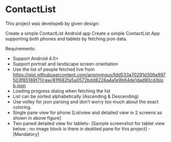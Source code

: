 # ContactList
This project was developeb by given design:

Create a simple ContactList Android app
Create a simple ContactList App supporting both phones and tablets by fetching  json data.
 


Requirements:
- Support Android 4.0+ 
- Support portrait and landscape screen orientation 
- Use the list of people fetched live from https://gist.githubusercontent.com/anonymous/fdd533a70291d306a997503f85189f71/raw/81f682fa5a0572bdd8226a4a1e9b64de1dad90cd/blob.json 
- Loading progress dialog  when fetching the list 
- List can be sorted alphabetically (Ascending & Descending) 
- Use volley  for json parsing  and don’t worry too much about the exact coloring.
- Single pane view for phone  [Listview and detailed view in 2 screens as shown in above figure]
- Two paned  detailed view for tablets- [Sample screenshot for  tablet view below ; no image block is there in deatiled pane for this project] -  [Mandatory]
 

